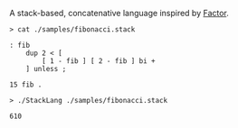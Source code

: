 A stack-based, concatenative language inspired by [Factor](http://factorcode.org).

```
> cat ./samples/fibonacci.stack

: fib
    dup 2 < [
        [ 1 - fib ] [ 2 - fib ] bi +
    ] unless ;

15 fib .

> ./StackLang ./samples/fibonacci.stack

610
```
